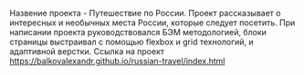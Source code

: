 Назвение проекта - Путешествие по России.
Проект рассказывает о интересных и необычных места России, которые следует посетить.
При написании проекта руководствовался БЭМ методологией, блоки страницы выстраивал с помощью flexbox и grid технологий, и адаптивной верстки.
Ссылка на проект https://balkovalexandr.github.io/russian-travel/index.html 
